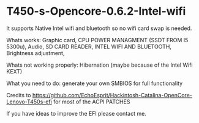 # T450-s-Opencore-0.6.2-Intel-wifi
It supports Native Intel wifi and bluetooth so no wifi card swap is needed.

 Whats works: Graphic card, CPU POWER MANAGMENT (SSDT FROM I5 5300u), Audio, SD CARD READER, INTEL WIFI AND BLUETOOTH,
 Brightness adjustment, 
 
 Whats not working properly: Hibernation (maybe because of the Intel Wifi KEXT)
 
 What you need to do: generate your own SMBIOS for full functionality
 
Credits to https://github.com/EchoEsprit/Hackintosh-Catalina-OpenCore-Lenovo-T450s-efi for most of the ACPI PATCHES

If you have ideas to improve the EFI please contact me.
